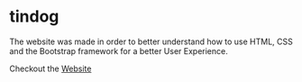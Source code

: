 # tindog

The website was made in order to better understand how to use HTML, CSS and the Bootstrap framework for a better User Experience.

Checkout the [Website](https://sheftrip.github.io/WebDev-101/tindog/)
